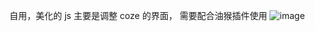 自用，美化的 js 主要是调整 coze 的界面， 需要配合油猴插件使用
![image](https://github.com/uiliugang/uiliugang.github.io/assets/74343774/0975f91b-4abe-487b-8ee5-852ebd1ebe83)
